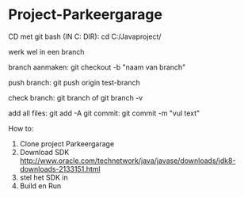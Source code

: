 # Project-Parkeergarage

CD met git bash (IN C: DIR): cd C:/Javaproject/

werk wel in een branch

branch aanmaken: git checkout -b "naam van branch"

push branch: git push origin test-branch

check branch: git branch of git branch -v

add all files: git add -A git commit: git commit -m "vul text"

How to:
1. Clone project Parkeergarage
2. Download SDK http://www.oracle.com/technetwork/java/javase/downloads/jdk8-downloads-2133151.html
3. stel het SDK in
4. Build en Run